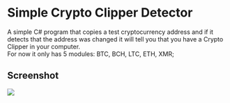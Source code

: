 # Simple Crypto Clipper Detector
A simple C# program that copies a test cryptocurrency address and if it detects that the address was changed it will tell you that you have a Crypto Clipper in your computer.  
For now it only has 5 modules: BTC, BCH, LTC, ETH, XMR;

## Screenshot
<p>
<img src="https://raw.githubusercontent.com/xdavyd/Crypto-Clipper-Detector/master/ui.png">
</p>